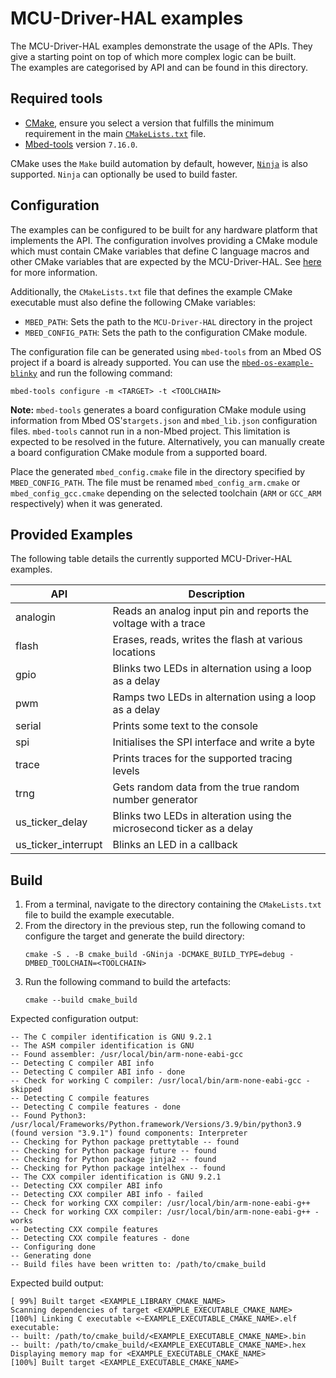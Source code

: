 # MCU-Driver-HAL examples
The MCU-Driver-HAL examples demonstrate the usage of the APIs. They give a starting point on top of which more complex logic can be built.  
The examples are categorised by API and can be found in this directory.

## Required tools
- [CMake](https://cmake.org/install/), ensure you select a version that fulfills the minimum requirement in the main [`CMakeLists.txt`](../CMakeLists.txt) file.
- [Mbed-tools](https://github.com/ARMmbed/mbed-tools) version `7.16.0`.

CMake uses the `Make` build automation by default, however, [`Ninja`](https://github.com/ninja-build/ninja/wiki/Pre-built-Ninja-packages) is also supported.
`Ninja` can optionally be used to build faster.

## Configuration
The examples can be configured to be built for any hardware platform that implements the API. The configuration involves providing a CMake module which must contain CMake variables that define C language macros and other CMake variables that are expected by the MCU-Driver-HAL. See [here](../docs/porting/api/cmake.md) for more information.

Additionally, the `CMakeLists.txt` file that defines the example CMake executable must also define the following CMake variables:
* `MBED_PATH`: Sets the path to the `MCU-Driver-HAL` directory in the project
* `MBED_CONFIG_PATH`: Sets the path to the configuration CMake module.

The configuration file can be generated using `mbed-tools` from an Mbed OS project if a board is already supported. You can use the  [`mbed-os-example-blinky`](https://github.com/ARMmbed/mbed-os-example-blinky) and run the following command:
```
mbed-tools configure -m <TARGET> -t <TOOLCHAIN>
```

**Note:** `mbed-tools` generates a board configuration CMake module using information from Mbed OS's`targets.json` and `mbed_lib.json` configuration files. `mbed-tools` cannot run in a non-Mbed project. This limitation is expected to be resolved in the future. Alternatively, you can manually create a board configuration CMake module from a supported board.

Place the generated `mbed_config.cmake` file in the directory specified by `MBED_CONFIG_PATH`. The file must be renamed `mbed_config_arm.cmake` or `mbed_config_gcc.cmake` depending on the selected toolchain (`ARM` or `GCC_ARM` respectively) when it was generated.


## Provided Examples

The following table details the currently supported MCU-Driver-HAL examples.

|     API       |   Description    |
|---            |---                       |
| analogin      |   Reads an analog input pin and reports the voltage with a trace  |
| flash         |   Erases, reads, writes the flash at various locations     |
| gpio          |   Blinks two LEDs in alternation using a loop as a delay   |
| pwm           |   Ramps two LEDs in alternation using a loop as a delay    |
| serial        |   Prints some text to the console     |
| spi           |   Initialises the SPI interface and write a byte     |
| trace         |   Prints traces for the supported tracing levels     |
| trng          |   Gets random data from the true random number generator     |
| us_ticker_delay |   Blinks two LEDs in alteration using the microsecond ticker as a delay     |
| us_ticker_interrupt |   Blinks an LED in a callback     |

## Build

1. From a terminal, navigate to the directory containing the `CMakeLists.txt` file to build the example executable.
1. From the directory in the previous step, run the following comand to configure the target and generate the build directory:
    ```
    cmake -S . -B cmake_build -GNinja -DCMAKE_BUILD_TYPE=debug -DMBED_TOOLCHAIN=<TOOLCHAIN>
    ```
1. Run the following command to build the artefacts:
    ```
    cmake --build cmake_build
    ```

Expected configuration output:
```
-- The C compiler identification is GNU 9.2.1
-- The ASM compiler identification is GNU
-- Found assembler: /usr/local/bin/arm-none-eabi-gcc
-- Detecting C compiler ABI info
-- Detecting C compiler ABI info - done
-- Check for working C compiler: /usr/local/bin/arm-none-eabi-gcc - skipped
-- Detecting C compile features
-- Detecting C compile features - done
-- Found Python3: /usr/local/Frameworks/Python.framework/Versions/3.9/bin/python3.9 (found version "3.9.1") found components: Interpreter
-- Checking for Python package prettytable -- found
-- Checking for Python package future -- found
-- Checking for Python package jinja2 -- found
-- Checking for Python package intelhex -- found
-- The CXX compiler identification is GNU 9.2.1
-- Detecting CXX compiler ABI info
-- Detecting CXX compiler ABI info - failed
-- Check for working CXX compiler: /usr/local/bin/arm-none-eabi-g++
-- Check for working CXX compiler: /usr/local/bin/arm-none-eabi-g++ - works
-- Detecting CXX compile features
-- Detecting CXX compile features - done
-- Configuring done
-- Generating done
-- Build files have been written to: /path/to/cmake_build
```

Expected build output:
```
[ 99%] Built target <EXAMPLE_LIBRARY_CMAKE_NAME>
Scanning dependencies of target <EXAMPLE_EXECUTABLE_CMAKE_NAME>
[100%] Linking C executable <~EXAMPLE_EXECUTABLE_CMAKE_NAME>.elf
executable:
-- built: /path/to/cmake_build/<EXAMPLE_EXECUTABLE_CMAKE_NAME>.bin
-- built: /path/to/cmake_build/<EXAMPLE_EXECUTABLE_CMAKE_NAME>.hex
Displaying memory map for <EXAMPLE_EXECUTABLE_CMAKE_NAME>
[100%] Built target <EXAMPLE_EXECUTABLE_CMAKE_NAME>
```
